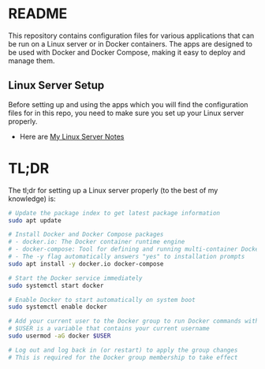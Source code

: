 # README

This repository contains configuration files for various applications that can be run on a Linux server or in Docker containers. The apps are designed to be used with Docker and Docker Compose, making it easy to deploy and manage them.

## Linux Server Setup

Before setting up and using the apps which you will find the configuration files for in this repo, you need to make sure you set up your Linux server properly.

- Here are [My Linux Server Notes](https://github.com/PowerAppsDarren/Linux-Server-Notes)

# TL;DR

The tl;dr for setting up a Linux server properly (to the best of my knowledge) is:

```bash
# Update the package index to get latest package information
sudo apt update

# Install Docker and Docker Compose packages
# - docker.io: The Docker container runtime engine
# - docker-compose: Tool for defining and running multi-container Docker applications
# - The -y flag automatically answers "yes" to installation prompts
sudo apt install -y docker.io docker-compose

# Start the Docker service immediately
sudo systemctl start docker

# Enable Docker to start automatically on system boot
sudo systemctl enable docker

# Add your current user to the Docker group to run Docker commands without sudo
# $USER is a variable that contains your current username
sudo usermod -aG docker $USER

# Log out and log back in (or restart) to apply the group changes
# This is required for the Docker group membership to take effect
```





